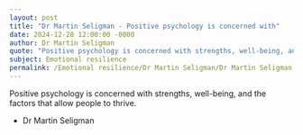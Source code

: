 ```yaml
---
layout: post
title: "Dr Martin Seligman - Positive psychology is concerned with"
date: 2024-12-28 12:00:00 -0000
author: Dr Martin Seligman
quote: "Positive psychology is concerned with strengths, well-being, and the factors that allow people to thrive."
subject: Emotional resilience
permalink: /Emotional resilience/Dr Martin Seligman/Dr Martin Seligman - Positive psychology is concerned with
---
```


Positive psychology is concerned with strengths, well-being, and the factors that allow people to thrive.

- Dr Martin Seligman
